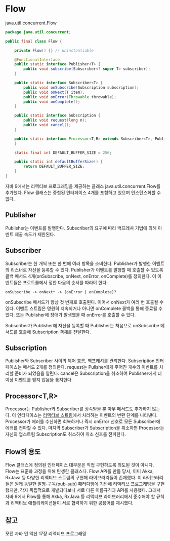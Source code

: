 # Flow
java.util.concurrent.Flow

```java
package java.util.concurrent;

public final class Flow {

    private Flow() {} // uninstantiable

    @FunctionalInterface
    public static interface Publisher<T> {
        public void subscribe(Subscriber<? super T> subscriber);
    }

    public static interface Subscriber<T> {
        public void onSubscribe(Subscription subscription);
        public void onNext(T item);
        public void onError(Throwable throwable);
        public void onComplete();
    }

    public static interface Subscription {
        public void request(long n);
        public void cancel();
    }

    public static interface Processor<T,R> extends Subscriber<T>, Publisher<R> {
    }

    static final int DEFAULT_BUFFER_SIZE = 256;

    public static int defaultBufferSize() {
        return DEFAULT_BUFFER_SIZE;
    }
}
```

자바 9에서는 리액티브 프로그래밍을 제공하는 클래스 java.util.concurrent.Flow를 추가했다. Flow 클래스는 중첩된 인터페이스 4개를 포함하고 있으며 인스턴스화할 수 없다. 

## Publisher<T>
Publisher는 이벤트를 발행한다. Subscriber의 요구에 따라 백프레셔 기법에 의해 이벤트 제공 속도가 제한된다. 

## Subscriber<T>
Subscriber는 한 개씩 또는 한 번에 여러 항목을 소비한다. Publisher가 발행한 이벤트의 리스너로 자신을 등록할 수 있다. Publisher가 이벤트를 발행할 때 호출할 수 있도록 콜백 메서드 4개(onSubscribe, onNext, onError, onComplete)를 정의한다. 이 이벤트들은 프로토콜에서 정한 다음의 순서를 따라야 한다.

```text
onSubscribe -> onNext* -> (onError | onComplete)?
```

onSubscribe 메서드가 항상 첫 번째로 호출된다. 이어서 onNext가 여러 번 호출될 수 있다. 이벤트 스트림은 영원히 지속되거나 아니면 onComplete 콜백을 통해 종료될 수 있다. 또는 Publisher에 장애가 발생했을 때 onError를 호출할 수 있다.  

Subscriber가 Publisher에 자신을 등록할 때 Publisher는 처음으로 onSubscribe 메서드를 호출해 Subscription 객체를 전달한다.   

## Subscription
Publisher와 Subscriber 사이의 제어 흐름, 백프레셔를 관리한다. Subscription 인터페이스는 메서드 2개를 정의한다. request는 Pulisher에게 주어진 개수의 이벤트를 처리할 준비가 되었음을 알린다. cancel은 Subscription을 취소하여 Publisher에게 더 이상 이벤트를 받지 않음을 통지한다.

## Processor<T,R>
Processor는 Publisher와 Subscriber를 상속받을 뿐 아무 메서드도 추가하지 않는다. 이 인터페이스는 [리액티브 스트림](https://github.com/yoo-jaein/TIL/blob/main/Spring/Spring_WebFlux.md)에서 처리하는 이벤트의 변환 단계를 나타낸다. Processor가 에러를 수신하면 회복하거나 즉시 onError 신호로 모든 Subscriber에 에러를 전파할 수 있다. 마지막 Subscriber가 Subscription을 취소하면 Processor는 자신의 업스트림 Subscription도 취소하여 취소 신호를 전파한다.

## Flow의 용도
Flow 클래스에 정의된 인터페이스 대부분은 직접 구현하도록 의도된 것이 아니다. Flow는 표준화 과정을 위해 탄생한 클래스다. Flow API를 만들 당시, 이미 Akka, RxJava 등 다양한 리액티브 스트림의 구현체 라이브러리들이 존재했다. 이 라이브러리들은 원래 동일한 발행-구독(pub-sub) 패러다임에 기반해 리액티브 프로그래밍을 구현했지만, 각자 독립적으로 개발되다보니 서로 다른 이름규칙과 API를 사용했다. 그래서 자바 9에서 Flow를 통해 Akka, RxJava 등 리액티브 라이브러리에서 준수해야 할 규칙과 리액티브 애플리케이션들이 서로 협력하기 위한 공용어를 제시했다. 

## 참고
모던 자바 인 액션 17장 리액티브 프로그래밍
